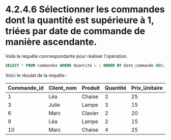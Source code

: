 # 4.2.4.6 Sélectionner les commandes dont la quantité est supérieure à 1, triées par date de commande de manière ascendante.

Voilà la requête conrrespondante pour réaliser l'opération.

```sql
SELECT * FROM commandes WHERE Quantité > 1 ORDER BY Date_commande ASC;
```

Voici le résulat de la requête :

| Commande_id | Client_nom | Produit | Quantité | Prix_Unitaire | Date_commande | Ville_livraison | Catégorie_produit |
| ----------- | ---------- | ------- | -------- | ------------- | ------------- | --------------- | ----------------- |
| 1           | Léa        | Chaise  | 2        | 25            | 2023-04-12    | Paris           | Mobilier          |
| 3           | Julie      | Lampe   | 3        | 15            | 2023-04-18    | Paris           | Éclairage         |
| 6           | Marc       | Clavier | 2        | 20            | 2023-07-19    | Lyon            | Électronique      |
| 9           | Léa        | Lampe   | 2        | 15            | 2023-10-03    | Paris           | Éclairage         |
| 10          | Marc       | Chaise  | 4        | 25            | 2023-11-12    | Lyon            | Mobilier          |

